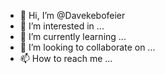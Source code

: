 - 👋 Hi, I’m @Davekebofeier
- 👀 I’m interested in ...
- 🌱 I’m currently learning ...
- 💞️ I’m looking to collaborate on ...
- 📫 How to reach me ...

<!---
Davekebofeier/Davekebofeier is a ✨ special ✨ repository because its `README.md` (this file) appears on your GitHub profile.
You can click the Preview link to take a look at your changes.
--->
